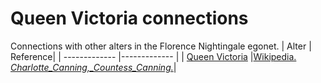 # Queen Victoria connections
Connections with other alters in the Florence Nightingale egonet.
| Alter  | Reference|
| ------------- |------------- |
| [Queen Victoria](https://github.com/altealo/QueenVictoria/blob/master/README.md)  |[Wikipedia. *Charlotte_Canning,_Countess_Canning.*](https://en.wikipedia.org/wiki/Charlotte_Canning,_Countess_Canning)|
